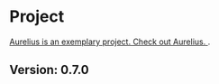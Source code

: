 # Project
 [Aurelius is an exemplary project. Check out Aurelius. ](https://github.com/mustafabinguldev/Aurelius).
## Version: 0.7.0
